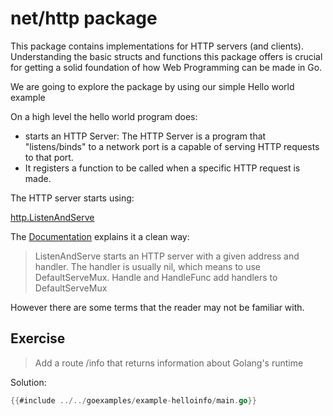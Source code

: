 # net/http package

This package contains implementations for HTTP servers (and clients).
Understanding the basic structs and functions this package offers is crucial for 
getting a solid foundation of how Web Programming can be made in Go.

We are going to explore the package by using our simple Hello world example

On a high level the hello world program does:

- starts an HTTP Server: The HTTP Server is a program that "listens/binds" to a network port is a capable of serving HTTP requests to that port. 
- It registers a function to be called when a specific HTTP request is made.

The HTTP server starts using:

[http.ListenAndServe](https://pkg.go.dev/net/http#ListenAndServe)

The [Documentation](https://pkg.go.dev/net/http#hdr-Servers) explains it a clean way:

>ListenAndServe starts an HTTP server with a given address and handler. The handler is usually nil, which means to use DefaultServeMux. Handle and HandleFunc add handlers to DefaultServeMux

However there are some terms that the reader may not be familiar with.

## Exercise

> Add a route /info that returns information about Golang's runtime

Solution:

```go
{{#include ../../goexamples/example-helloinfo/main.go}}
```
